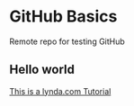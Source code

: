 # GitHub Basics
Remote repo for testing GitHub

## Hello world

[This is a lynda.com Tutorial](https://www.lynda.com/GitHub-tutorials/Adding-README-file/162276/173458-4.html)
